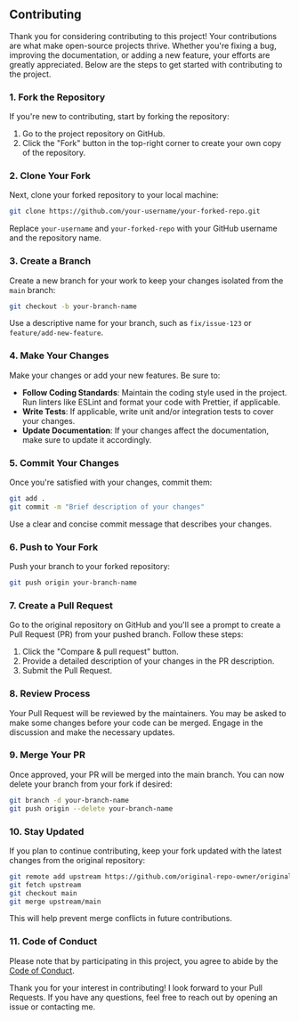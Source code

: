 ## Contributing

Thank you for considering contributing to this project! Your contributions are what make open-source projects thrive. Whether you're fixing a bug, improving the documentation, or adding a new feature, your efforts are greatly appreciated. Below are the steps to get started with contributing to the project.

### 1. Fork the Repository

If you're new to contributing, start by forking the repository:

1. Go to the project repository on GitHub.
2. Click the "Fork" button in the top-right corner to create your own copy of the repository.

### 2. Clone Your Fork

Next, clone your forked repository to your local machine:

```bash
git clone https://github.com/your-username/your-forked-repo.git
```

Replace `your-username` and `your-forked-repo` with your GitHub username and the repository name.

### 3. Create a Branch

Create a new branch for your work to keep your changes isolated from the `main` branch:

```bash
git checkout -b your-branch-name
```

Use a descriptive name for your branch, such as `fix/issue-123` or `feature/add-new-feature`.

### 4. Make Your Changes

Make your changes or add your new features. Be sure to:

- **Follow Coding Standards**: Maintain the coding style used in the project. Run linters like ESLint and format your code with Prettier, if applicable.
- **Write Tests**: If applicable, write unit and/or integration tests to cover your changes.
- **Update Documentation**: If your changes affect the documentation, make sure to update it accordingly.

### 5. Commit Your Changes

Once you're satisfied with your changes, commit them:

```bash
git add .
git commit -m "Brief description of your changes"
```

Use a clear and concise commit message that describes your changes.

### 6. Push to Your Fork

Push your branch to your forked repository:

```bash
git push origin your-branch-name
```

### 7. Create a Pull Request

Go to the original repository on GitHub and you'll see a prompt to create a Pull Request (PR) from your pushed branch. Follow these steps:

1. Click the "Compare & pull request" button.
2. Provide a detailed description of your changes in the PR description.
3. Submit the Pull Request.

### 8. Review Process

Your Pull Request will be reviewed by the maintainers. You may be asked to make some changes before your code can be merged. Engage in the discussion and make the necessary updates.

### 9. Merge Your PR

Once approved, your PR will be merged into the main branch. You can now delete your branch from your fork if desired:

```bash
git branch -d your-branch-name
git push origin --delete your-branch-name
```

### 10. Stay Updated

If you plan to continue contributing, keep your fork updated with the latest changes from the original repository:

```bash
git remote add upstream https://github.com/original-repo-owner/original-repo.git
git fetch upstream
git checkout main
git merge upstream/main
```

This will help prevent merge conflicts in future contributions.

### 11. Code of Conduct

Please note that by participating in this project, you agree to abide by the [Code of Conduct](./CODE_OF_CONDUCT.MD).


Thank you for your interest in contributing! I look forward to your Pull Requests. If you have any questions, feel free to reach out by opening an issue or contacting me.

